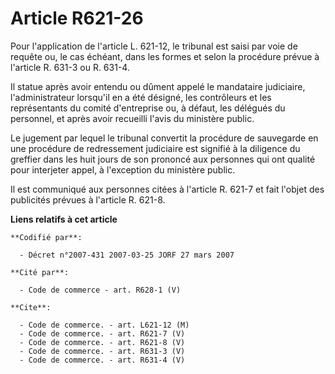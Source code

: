 # Article R621-26

Pour l'application de l'article L. 621-12, le tribunal est saisi par voie de requête ou, le cas échéant, dans les formes et
selon la procédure prévue à l'article R. 631-3 ou R. 631-4.

Il statue après avoir entendu ou dûment appelé le mandataire judiciaire, l'administrateur lorsqu'il en a été désigné, les
contrôleurs et les représentants du comité d'entreprise ou, à défaut, les délégués du personnel, et après avoir recueilli
l'avis du ministère public.

Le jugement par lequel le tribunal convertit la procédure de sauvegarde en une procédure de redressement judiciaire est
signifié à la diligence du greffier dans les huit jours de son prononcé aux personnes qui ont qualité pour interjeter appel,
à l'exception du ministère public.

Il est communiqué aux personnes citées à l'article R. 621-7 et fait l'objet des publicités prévues à l'article R. 621-8.

**Liens relatifs à cet article**

	**Codifié par**:

	  - Décret n°2007-431 2007-03-25 JORF 27 mars 2007

	**Cité par**:

	  - Code de commerce - art. R628-1 (V)

	**Cite**:

	  - Code de commerce. - art. L621-12 (M)
	  - Code de commerce. - art. R621-7 (V)
	  - Code de commerce. - art. R621-8 (V)
	  - Code de commerce. - art. R631-3 (V)
	  - Code de commerce. - art. R631-4 (V)

